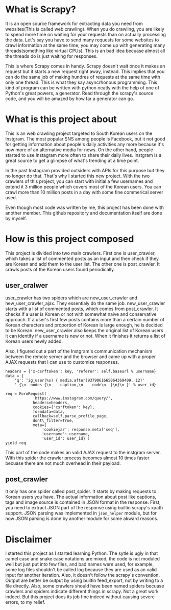 # What is Scrapy?


It is an open source framework for extracting data you need from websites(This is called web crawling). When you do crawling, you are likely to spend more time on waiting for your requests than on actually processing the data. Let's say you have to send many requests for some websites to crawl information at the same time, you may come up with generating many threads(something like virtual CPUs). This is an bad idea becuase almost all the threads do is just waiting for responses.


This is where Scrapy comes in handy. Scrapy doesn't wait once it makes an request but it starts a new request right away, instead. This implies that you can do the same job of making hundres of requests at the same time with only one thread. This is what they say asyncrhonous programming. This kind of program can be written with python neatly with the help of one of Python's great powers, a generator. Read through the scrapy's source code, and you will be amazed by how far a generator can go.




# What is this project about


This is an web crawling project targeted to South Korean users on the Instgram. The most popular SNS among people is Facebook, but it not good for getting information about people's daily activities any more because it's now more of an alternative media for news. On the other hand, people started to use Instagram more often to share their daily lives. Instgram is a great source to get a glimpse of what's trending at a time point.


In the past Instagram provided outsiders with APIs for this purpose but they no longer do that. That's why I started this new project. With the two crawlers of this project, you can start with initial a few usernames and extend it 3 million people which covers most of the Korean users. You can crawl more than 10 million posts in a day with some fine commerical server used.


Even though most code was written by me, this project has been done with another member. This github repository and documentation itself are done by myself. 



# How is this project composed


This project is divided into two main crawlers. First one is user\_crawler, which takes a list of commented posts as an input and then check if they are Korean and add them to the user list. The other one is post\_crawler. It crawls posts of the Korean users found periodically.


## user\_cralwer

user\_crawler has two spiders which are new\_user\_crawler and new\_user\_crawler\_ajax. They essentialy do the same job. new\_user\_crawler starts with a list of commented posts, which comes from post\_crawler. It checks if a user is Korean or not with somewhat naive and conservative approach. If a user's first few posts contains more than a certain number of Korean characters and proportion of Korean is large enough, he is decided to be Korean. new\_user\_crawler also keeps the original list of Korean users it can identify if a username is new or not. When it finishes it returns a list of Korean users newly added.


Also, I figured out a part of the Instgram's communication mechanism between the remote server and the browser and came up with a proper AJAX requests that I can use to customize responses.

```
headers = {'x-csrftoken': key, 'referer': self.baseurl % username}
data = {
    'q': 'ig_user(%s) { media.after(9379061665064369409, 12)'
    ' {\n  nodes {\n    caption,\n    code\n  }\n}\n }' % user_id}

req = FormRequest(
            'https://www.instagram.com/query/',
            headers=headers,
            cookies={'csrftoken': key},
            formdata=data,
            callback=self.parse_profile_page,
            dont\_filter=True,
            meta={
                'cookiejar': response.meta['seq'],
                'username': username,
                'user_id': user_id} )
yield req
```
This part of the code makes an valid AJAX request to the instgram server. With this spider the crawler process becomes almost 10 times faster becuase there are not much overhead in their payload.


## post\_crawler


It only has one spider called post\_spider. It starts by making requests to Korean users you have. The actual information about post like captions, tags and image source is contained in JSON format in the response. First, you need to extract JSON part of the response using builtin scrapy's xpath support. JSON parsing was implemented in `json_helper` module, but for now JSON parsing is done by another module for some akward reasons.




# Disclaimer


I started this project as I started learning Python. The sytle is ugly in that camel case and snake case notations are mixed, the code is not moduled well but just put into few files, and bad names were used, for example, some log files shouldn't be called log because they are used as an valid input for another iteration. Also, it doesn't follow the scrapy's convention. Output are better be output by using builtin feed\_export, not by writing to a file directly. Also, some crawlers should have been named spiders becuase crawlers and spiders indicate different things in scrapy. Not a great work indeed. But this project does its job fine indeed without causing severe errors, to my relief.